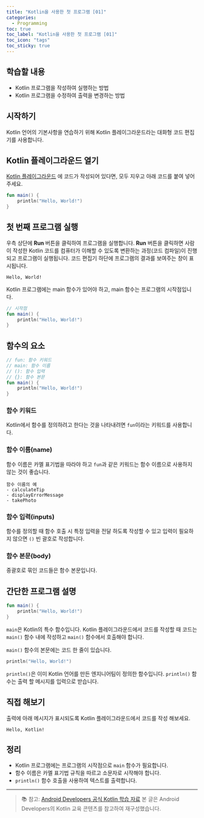 ```yaml
---
title: "Kotlin을 사용한 첫 프로그램 [01]"
categories:
  - Programming
toc: true
toc_label: "Kotlin을 사용한 첫 프로그램 [01]"
toc_icon: "tags"
toc_sticky: true
---
```

## 학습할 내용
- Kotlin 프로그램을 작성하여 실행하는 방법
- Kotlin 프로그램을 수정하여 출력을 변경하는 방법

## 시작하기
Kotlin 언어의 기본사항을 연습하기 위해 Kotlin 플레이그라운드라는 대화형 코드 편집기를 사용합니다.

## Kotlin 플레이그라운드 열기
<a href="https://developer.android.com/training/kotlinplayground?hl=ko" target="_blank">Kotlin 플레이그라운드</a>
에 코드가 작성되어 있다면, 모두 지우고 아래 코드를 붙여 넣어 주세요.
```kotlin
fun main() {
    println("Hello, World!")
}
```

## 첫 번째 프로그램 실행
우측 상단에 **Run** 버튼을 클릭하여 프로그램을 실행합니다.
**Run** 버튼을 클릭하면 사람이 작성한 Kotlin 코드를 컴퓨터가 이해할 수 있도록 변환하는 과정(코드 컴파일)이 진행되고 프로그램이 실행됩니다.
코드 편집기 하단에 프로그램의 결과를 보여주는 창이 표시됩니다.
```
Hello, World!
```
Kotlin 프로그램에는 main 함수가 있어야 하고, main 함수는 프로그램의 시작점입니다.
```kotlin
// 시작점
fun main() {
    println("Hello, World!")
}
```

## 함수의 요소
```kotlin
// fun: 함수 키워드
// main: 함수 이름
// (): 함수 입력
// {}: 함수 본문
fun main() {
    println("Hello, World!")
}
```

### 함수 키워드
Kotlin에서 함수를 정의하려고 한다는 것을 나타내려면 `fun`이라는 키워드를 사용합니다.

### 함수 이름(name)
함수 이름은 카멜 표기법을 따라야 하고 `fun`과 같은 키워드는 함수 이름으로 사용하지 않는 것이 좋습니다.

```
함수 이름의 예
- calculateTip
- displayErrorMessage
- takePhoto
```

### 함수 입력(inputs)
함수를 정의할 때 함수 호출 시 특정 입력을 전달 하도록 작성할 수 있고 입력이 필요하지 않으면 `()` 빈 괄호로 작성합니다.

### 함수 본문(body)
중괄호로 묶인 코드들은 함수 본문입니다.

## 간단한 프로그램 설명
```kotlin
fun main() {
    println("Hello, World!")
}
```
`main`은 Kotlin의 특수 함수입니다. Kotlin 플레이그라운드에서 코드를 작성할 때 코드는 `main()` 함수 내에 작성하고 `main()` 함수에서 호출해야 합니다.

`main()` 함수의 본문에는 코드 한 줄이 있습니다.
```kotlin
println("Hello, World!")
```
`println()`은 이미 Kotlin 언어를 만든 엔지니어팀이 정의한 함수입니다. `println()` 함수는 출력 할 메시지를 입력으로 받습니다.

## 직접 해보기
출력에 아래 메시지가 표시되도록 Kotlin 플레이그라운드에서 코드를 작성 해보세요.
```
Hello, Kotlin!
```

## 정리
- Kotlin 프로그램에는 프로그램의 시작점으로 `main` 함수가 필요합니다.
- 함수 이름은 카멜 표기법 규칙을 따르고 소문자로 시작해야 합니다.
- `println()` 함수 호출을 사용하여 텍스트를 출력합니다.

---
> 📚 참고: <a href="https://developer.android.com/" target="_blank">Android Developers 공식 Kotlin 학습 자료</a>
> 본 글은 Android Developers의 Kotlin 교육 콘텐츠를 참고하여 재구성했습니다.